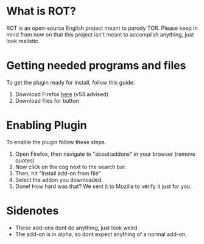 # What is ROT?
ROT is an open-source English project meant to parody TOR. Please keep in mind from now on that this project isn't meant to accomplish anything, just look realistic.

# Getting needed programs and files
To get the plugin ready for install, follow this guide.

1. Download Firefox <a href="https://www.mozilla.org/en-us/firefox/new/?scene=2">here<a> (v53 advised)
2. Download files for button

# Enabling Plugin
To enable the plugin follow these steps.

1. Open Firefox, then navigate to "about:addons" in your browser (remove quotes)
2. Now click on the cog next to the search bar.
3. Then, hit "Install add-on from file"
4. Select the addon you downloaded.
5. Done! How hard was that? We sent it to Mozilla to verify it just for you.

# Sidenotes
- These add-ons dont do anything, just look weird.
- The add-on is in alpha, so dont expect anything of a normal add-on.
